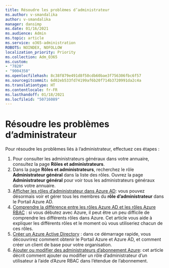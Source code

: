```yaml
---
title: Résoudre les problèmes d’administrateur
ms.author: v-smandalika
author: v-smandalika
manager: dansimp
ms.date: 01/16/2021
ms.audience: Admin
ms.topic: article
ms.service: o365-administration
ROBOTS: NOINDEX, NOFOLLOW
localization_priority: Priority
ms.collection: Adm_O365
ms.custom:
- "7820"
- "9004358"
ms.openlocfilehash: 8c38f879e491d8f50cdb60bae3f756306fbc6f57
ms.sourcegitcommit: 6d02eb533fd74199af6b20f714b3720991da2c4a
ms.translationtype: HT
ms.contentlocale: fr-FR
ms.lasthandoff: 01/18/2021
ms.locfileid: "50716089"
---
```

# <a name="troubleshoot-administrator-issues"></a>Résoudre les problèmes d’administrateur

Pour résoudre les problèmes liés à l’administrateur, effectuez ces étapes :

1. Pour consulter les administrateurs généraux dans votre annuaire, consultez la page **Rôles et administrateurs**.
2. Dans la page **Rôles et administrateurs**, recherchez le rôle **Administrateur général** dans la liste des rôles. Ouvrez la page **Administrateur général** pour voir tous les administrateurs généraux dans votre annuaire.
3. [Afficher les rôles d’administrateur dans Azure AD](https://docs.microsoft.com/azure/active-directory/roles/manage-roles-portal): vous pouvez désormais voir et gérer tous les membres du **rôle d’administrateur** dans le Portail Azure AD.
4. [Comprendre la différence entre les rôles Azure AD et les rôles Azure RBAC](https://docs.microsoft.com/azure/role-based-access-control/rbac-and-directory-admin-roles) : si vous débutez avec Azure, il peut être un peu difficile de comprendre les différents rôles dans Azure. Cet article vous aide à expliquer les différents rôles et le moment où vous utiliseriez chacun de ces rôles.
5. [Créer un Azure Active Directory](https://docs.microsoft.com/azure/active-directory/fundamentals/active-directory-access-create-new-tenant) : dans ce démarrage rapide, vous découvrirez comment obtenir le Portail Azure et Azure AD, et comment créer un client de base pour votre organisation.
6. [Ajouter ou modifier des administrateurs d’abonnement Azure](https://docs.microsoft.com/azure/cost-management-billing/manage/add-change-subscription-administrator): cet article décrit comment ajouter ou modifier un rôle d’administrateur d’un utilisateur à l’aide d’Azure RBAC dans l’étendue de l’abonnement.
